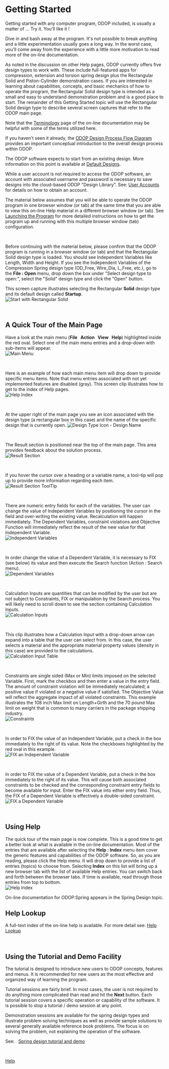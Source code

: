 # Getting Started   

 Getting started with any computer program, ODOP included, 
 is usually a matter of ...  Try it.  You'll like it !   
 
 Dive in and bash away at the program. 
 It's not possible to break anything and a little experimentation
 usually goes a long way.  In the worst case, you'll come away from the
 experience with a little more motivation to read more of the on-line documentation.

As noted in the discussion on other Help pages, ODOP currently offers five
design types to work with.
These include full-featured apps for compression, extension and torsion spring design 
plus the Rectangular Solid and Piston-Cylinder demonstration cases. 
If you are interested in learning about capabilities, concepts, and basic
mechanics of how to operate the program,
the Rectangular Solid design type is intended as a small and easy to understand 
demonstration problem and is a good place to start. 
The remainder of this Getting Started topic will use the Rectangular Solid design type
to describe several screen captures that refer to the ODOP main page.

Note that the [Terminology](terminology.html) page of the on-line documentation may be 
helpful with some of the terms utilized here.

If you haven't seen it already, the 
[ODOP Design Process Flow Diagram](/docs/About/png/DesignProcessFlowDiagram.png)
provides an important conceptual introduction to the overall design process within ODOP.   

The ODOP software expects to start from an existing design. 
More information on this point is available at [Default Designs](/docs/Help/defaultDesigns.html).

While a user account is not required to access the ODOP software,
an account with associated username and password is necessary to save designs into 
the cloud-based ODOP "Design Library".
See: [User Accounts](/docs/About/userAccounts.html) for details on
how to obtain an account.

The material below assumes that you will be able to operate the ODOP program in one browser
window (or tab) at the same time that you are able to view this on-line Help material in a
different browser window (or tab). 
See [Launching the Program](launchODOP.html) for more detailed instructions on 
how to get the program up and running with this multiple browser window (tab) configuration.

&nbsp;

Before continuing with the material below, 
please confirm that the ODOP program is running in a browser window (or tab) 
and that the Rectangular Solid design type is loaded.
You should see Independent Variables like Length, Width and Height.
If you see the Independent Variables of the Compression Spring design type 
(OD\_Free, Wire\_Dia, L\_Free, etc.),
go to the **File : Open** menu, 
drop down the box under "Select design type to open:", 
select the "Solid" design type and click the "Open" button.   

This screen capture illustrates selecting the Rectangular **Solid** design type 
and its default design called **Startup**.   
![Start with Rectangular Solid](/docs/Help/png/SelectSolid.png "Start with Rectangular Solid")   

&nbsp;

## A Quick Tour of the Main Page   

Have a look at the main menu (**File &nbsp; Action &nbsp; View &nbsp; Help**) 
highlighted inside the red oval.
Select one of the main menu entries and a drop-down with sub-items will appear.   
![Main Menu](/docs/Help/png/MainMenu.png "Main Menu")   

&nbsp;

Here is an example of how each main menu item will drop down to provide 
specific menu items.
Note that menu entries associated with not yet implemented features are disabled (gray).
This screen clip illustrates how to get to the index of Help pages.   
![Help Index](/docs/Help/png/HelpIndex.png "Help Index")   

&nbsp;

At the upper right of the main page you see 
an icon associated with the design type (a rectangular box in this case) and
the name of the specific design that is currently open.
![Design Type Icon - Design Name](/docs/Help/png/TabIconName.png "[Design Type Icon - Design Name")   

&nbsp;

The Result section is positioned near the top of the main page.
This area provides feedback about the solution process.   
![Result Section](/docs/Help/png/ResultSection.png "Result Section")   

&nbsp;

If you hover the cursor over a heading or a variable name, 
a tool-tip will pop up to provide more information regarding each item.   
![Result Section ToolTip](/docs/Help/png/ResultSectionToolTip.png "Result Section ToolTip")   

&nbsp;

There are numeric entry fields for each of the variables.
The user can change the value of Independent Variables by positioning
the cursor in the field and over-writing the existing value.
Recalculation will happen immediately.
The Dependent Variables, constraint violations and Objective Function will 
immediately reflect the result of the new value for that Independent Variable.   
![Independent Variables](/docs/Help/png/Independent.png "Independent Variables")   

&nbsp;

In order change the value of a Dependent Variable, it is necessary
to FIX (see below) its value and then execute the Search function
(Action : Search menu).   
![Dependent Variables](/docs/Help/png/Dependent.png "Dependent Variables")   

&nbsp;

Calculation Inputs are quantities that can be modified by the user
but are not subject to Constraints, FIX or manipulation by the Search process. 
You will likely need to scroll down to see the section containing Calculation Inputs.   
![Calculation Inputs](/docs/Help/png/CalcInput.png "Calculation Inputs")   

&nbsp;

This clip illustrates how a Calculation Input with a drop-down arrow 
can expand into a table that the user can select from.
In this case, the user selects a material and the appropriate 
material property values (density in this case) are provided to the calculations.   
![Calculation Input Table](/docs/Help/png/CalcInputTable.png "Calculation Input Table")   

&nbsp;

Constraints are single sided (Max or Min) limits imposed on the 
selected Variable. 
First, mark the checkbox and then enter a value in the entry field.
The amount of constraint violation will be immediately recalculated;
a positive value if violated or a negative value if satisfied.
The Objective Value will reflect the aggregate impact of all violated constraints.
This example illustrates the 108 inch Max limit on Length+Girth
and the 70 pound Max limit on weight that is common to many
carriers in the package shipping industry.   
![Constraints](/docs/Help/png/Constraint.png "Constraints")   

&nbsp;

In order to FIX the value of an Independent Variable, put a check
in the box immediately to the right of its value.
Note the checkboxes highlighted by the red oval in  this example.   
![FIX an Independent Variable](/docs/Help/png/IV_Fix.png "FIX an Independent Variable")   

&nbsp;

In order to FIX the value of a Dependent Variable, put a check 
in the box immediately to the right of its value.
This will cause both associated constraints to be checked and the 
corresponding constraint entry fields to become available for input.
Enter the FIX value into either entry field.
Thus, the FIX of a Dependent Variable is effectively a double-sided constraint.   
![FIX a Dependent Variable](/docs/Help/png/DV_Fix.png "FIX a Dependent Variable")   

&nbsp;

## Using Help   

The quick tour of the main page is now complete.
This is a good time to get a better look at what is available 
in the on-line documentation. 
Most of the entries that are available after selecting the **Help : Index** menu 
item cover the generic features and capabilities of the ODOP software.
So, as you are reading, please click the Help menu.
It will drop down to provide a list of entries (topics) to choose from.
Selecting <b>Index</b> on this list will bring up a new browser tab with the
list of available Help entries. 
You can switch back and forth between the browser tabs.
 If time is available, read through those entries from top to bottom.   
 ![Help Index](/docs/Help/png/HelpIndex.png "Help Index")   
  
 On-line documentation for ODOP:Spring appears in the Spring Design topic.

## Help Lookup   

A full-text index of the on-line help is available.
For more detail see: [Help Lookup](/docs/Help/helpLookup.html) 

&nbsp;

## Using the Tutorial and Demo Facility   

 The tutorial is designed to introduce new users to ODOP concepts, 
 features and menus. 
 It is recommended for new users as the most effective and
 organized way of learning the program.  

Tutorial sessions are fairly brief.
In most cases, the user is not required to do anything more complicated than
read and hit the **Next** button.
Each tutorial session covers a specific operation or capability of the software.
It is possible to stop a tutorial / demo session at any point.

Demonstration sessions are available for the spring design types and 
illustrate problem solving techniques as well as provide sample solutions 
to several generally available reference book problems.
The focus is on solving the problem, not explaining the operation of the software.

See: &nbsp; [Spring design tutorial and demo](gettingStartedSpring.html)

&nbsp;
 
[Help](/docs/Help)
 